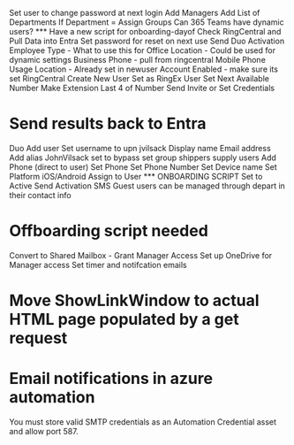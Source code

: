 Set user to change password at next login
Add Managers
Add List of Departments
If Department = Assign Groups
Can 365 Teams have dynamic users?
*** Have a new script for onboarding-dayof
  Check RingCentral and Pull Data into Entra
  Set password for reset on next use
  Send Duo Activation
Employee Type - What to use this for
Office Location - Could be used for dynamic settings
Business Phone - pull from ringcentral
Mobile Phone
Usage Location - Already set in newuser
Account Enabled - make sure its set
RingCentral
  Create New User
  Set as RingEx User
  Set Next Available Number
  Make Extension Last 4 of Number
  Send Invite or Set Credentials
  # Send results back to Entra
Duo
  Add user
    Set username to upn jvilsack
    Display name
    Email address
    Add alias JohnVilsack
    set to bypass
    set group shippers supply users
  Add Phone (direct to user)
    Set Phone
    Set Phone Number
    Set Device name
    Set Platform iOS/Android
    Assign to User
*** ONBOARDING SCRIPT
  Set to Active
  Send Activation SMS
Guest users can be managed through depart in their contact info


# Offboarding script needed
  Convert to Shared Mailbox - Grant Manager Access
  Set up OneDrive for Manager access
  Set timer and notifcation emails
# Move ShowLinkWindow to actual HTML page populated by a get request
# Email notifications in azure automation
  You must store valid SMTP credentials as an Automation Credential asset and allow port 587.

